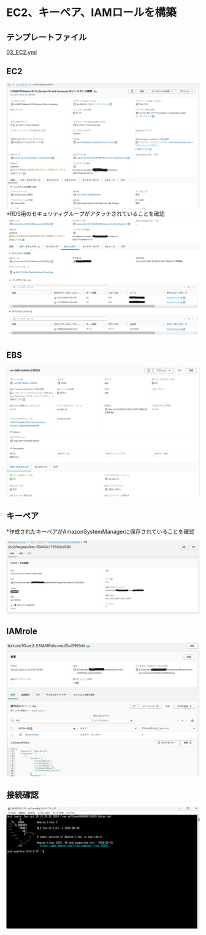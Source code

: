 # EC2、キーペア、IAMロールを構築

## テンプレートファイル
[03_EC2.yml](./lecture10_CloudFormation_Template/03_ec2.yml)

## EC2
![EC2](../images/lecture10/03_EC2.png)
*RDS用のセキュリティグループがアタッチされていることを確認
![EC2_SG](../images/lecture10/03_EC2_SG.png)

## EBS
![EBS](../images/lecture10/03_EBS.png)

## キーペア
*作成されたキーペアがAmazonSystemManagerに保存されていることを確認

![キーペア](../images/lecture10/03_EC2_keypair.png)

## IAMrole
![IAMrole](../images/lecture10/03_IAMrole.png)

## 接続確認
![接続確認](../images/lecture10/99_EC2_connect.png)
